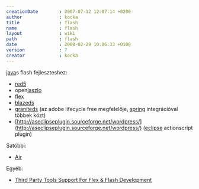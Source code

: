 ```yaml
---
creationDate        : 2007-07-12 12:07:14 +0200 
author              : kocka 
title               : flash 
name                : flash 
layout              : wiki 
path                : flash 
date                : 2008-02-29 10:06:33 +0100 
version             : 7 
creator             : kocka 
---
```

[java](java.html)s flash fejleszteshez:

*   [red5](red5.html)
*   open[laszlo](Laszlo.html)
*   [flex](flex.html)
*   [blazeds](BlazeDS.html)
*   [graniteds](http://www.graniteds.org/) (az adobe lifecycle free megfelelője, [spring](spring.html) integrációval többek közt)
*   [http://aseclipseplugin.sourceforge.net/wordpress/](http://aseclipseplugin.sourceforge.net/wordpress/) ([eclipse](Eclipse.html) actionscript plugin)

Satöbbi:

*   [Air](AIR.html)

Egyéb:

*   [Third Party Tools Support For Flex & Flash Development](http://www.infoq.com/news/2008/02/flex-3rd-party-tools)


